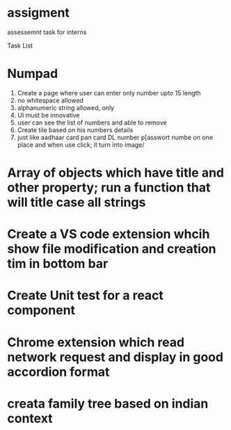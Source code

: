 # assigment
assessemnt task for interns


Task List


# Numpad
  1. Create a page where user can enter only number upto 15 length
  2. no whitespace allowed
  3. alphanumeric string allowed, only
  4. UI must be innovative
  5. user can see the list of numbers and able to remove
  6. Create tile based on his numbers details
  7. just like aadhaar card pan card DL number p[asswort numbe on one place and when use click; it turn into image/

# Array of objects which have title and other property; run a function that will title case all strings 

# Create a VS code extension whcih show file modification and creation tim in bottom bar

# Create Unit test for a react component 

# Chrome extension which read network request and display in good accordion format

# creata family tree based on indian context

# 
